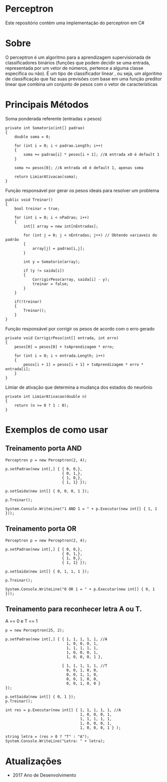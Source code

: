 # Perceptron
Este repositório contém uma implementação do perceptron em C#

# Sobre
O perceptron é um algoritmo para a aprendizagem supervisionada de classificadores binários (funções que podem decidir se uma entrada, representada por um vetor de números, pertence a alguma classe específica ou não). É um tipo de classificador linear , ou seja, um algoritmo de classificação que faz suas previsões com base em uma função preditor linear que combina um conjunto de pesos com o vetor de características 

# Principais Métodos

Soma ponderada referente (entradas x pesos)

	private int Somatorio(int[] padrao)
	{
		double soma = 0;

		for (int i = 0; i < padrao.Length; i++)
		{
			soma += padrao[i] * pesos[i + 1]; //A entrada x0 é default 1
		}

		soma += pesos[0]; //A entrada x0 é default 1, apenas soma

		return LimiarAtivacao(soma);
	}

	
Função responsável por gerar os pesos ideais para resolver um problema

	public void Treinar()
	{
		bool treinar = true;

		for (int i = 0; i < nPadrao; i++)
		{
			int[] array = new int[nEntradas];
			
			for (int j = 0; j < nEntradas; j++) // Obtendo variaveis do padrão
			{
				array[j] = padrao[i,j];
			}

			int y = Somatorio(array);

			if (y != saida[i])
			{
				CorrigirPeso(array, saida[i] - y);
				treinar = false;
			}
		}

		if(!treinar)
		{
			Treinar();
		}
	}

Função responsável por corrigir os pesos de acordo com o erro gerado
	
	private void CorrigirPeso(int[] entrada, int erro)
	{
		pesos[0] = pesos[0] + txAprendizagem * erro;

		for (int i = 0; i < entrada.Length; i++)
		{
			pesos[i + 1] = pesos[i + 1] + txAprendizagem * erro * entrada[i];
		}
	}
 
Limiar de ativação que determina a mudança dos estados do neurônio

	private int LimiarAtivacao(double n)
	{
		return (n >= 0 ? 1 : 0);
	}
 
# Exemplos de como usar

## Treinamento porta AND

	Perceptron p = new Perceptron(2, 4);

	p.setPadrao(new int[,] { { 0, 0,},
							 { 0, 1,},
							 { 1, 0,},
							 { 1, 1} });

	p.setSaida(new int[] { 0, 0, 0, 1 });

	p.Treinar();
	
	System.Console.WriteLine("1 AND 1 = " + p.Executar(new int[] { 1, 1 }));
	
## Treinamento porta OR
			
	Perceptron p = new Perceptron(2, 4);

	p.setPadrao(new int[,] { { 0, 0,},
							 { 0, 1,},
							 { 1, 0,},
							 { 1, 1} });

	p.setSaida(new int[] { 0, 1, 1, 1 });

	p.Treinar();
	
	System.Console.WriteLine("0 OR 1 = " + p.Executar(new int[] { 0, 1 }));
	
## Treinamento para reconhecer letra A ou T. 
A == 0 e T == 1

	p = new Perceptron(25, 2);

	p.setPadrao(new int[,] { { 1, 1, 1, 1, 1, //A
							   1, 0, 0, 0, 1,
							   1, 1, 1, 1, 1,
							   1, 0, 0, 0, 1,
							   1, 0, 0, 0, 1 },

							 { 1, 1, 1, 1, 1, //T
							   0, 0, 1, 0, 0,
							   0, 0, 1, 1, 0,
							   0, 0, 1, 0, 0,
							   0, 0, 1, 0, 0 }
	});
	
	p.setSaida(new int[] { 0, 1 });
	p.Treinar();
	
	int res = p.Executar(new int[] { 1, 1, 1, 1, 1, //A
									 1, 0, 0, 0, 1,
									 1, 1, 1, 1, 1,
									 1, 0, 0, 0, 1,
									 1, 0, 0, 0, 1 } );

	string letra = (res > 0 ? "T" : "A");
	System.Console.WriteLine("Letra: " + letra);

	
# Atualizações
- 2017 Ano de Desenvolvimento

